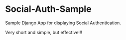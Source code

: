 # Social-Auth-Sample

Sample Django App for displaying Social Authentication.

Very short and simple, but effective!!!
